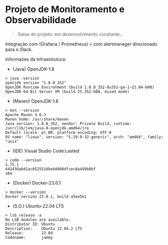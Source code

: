 # Projeto de Monitoramento e Observabilidade
> Satus do projeto: em desenvolvimento constante...

Integração com (Grafana / Prometheus) > com alertmanager direcionado para o Slack.

Informaões da Infraestrutura:

- (Java) OpenJDK-1.8 
```
> java -version
openjdk version "1.8.0_352"
OpenJDK Runtime Environment (build 1.8.0_352-8u352-ga-1~22.04-b08)
OpenJDK 64-Bit Server VM (build 25.352-b08, mixed mode)
```

- (Maven) OpenJDK-1.8 
```
> mvn --version
Apache Maven 3.6.3
Maven home: /usr/share/maven
Java version: 1.8.0_352, vendor: Private Build, runtime: /usr/lib/jvm/java-8-openjdk-amd64/jre
Default locale: pt_BR, platform encoding: UTF-8
OS name: "linux", version: "5.19.0-32-generic", arch: "amd64", family: "unix"
```

- (IDE) Visual Studio Code:Lasted 
```
> code --version
1.75.1
441438abd1ac652551dbe4d408dfcec8a499b8bf
x64
```

- (Docker) Docker-23.0.1
```
> docker --version
Docker version 23.0.1, build a5ee5b1
```

- (S.O.) Ubuntu-22.04 LTS
```
> lsb_release -a
No LSB modules are available.
Distributor ID: Ubuntu
Description:    Ubuntu 22.04.2 LTS
Release:        22.04
Codename:       jammy
```